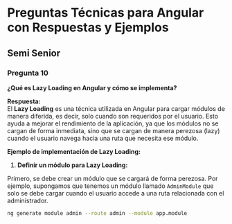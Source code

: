 # Preguntas Técnicas para Angular con Respuestas y Ejemplos

## Semi Senior

### Pregunta 10  
**¿Qué es Lazy Loading en Angular y cómo se implementa?**

**Respuesta:**  
El **Lazy Loading** es una técnica utilizada en Angular para cargar módulos de manera diferida, es decir, solo cuando son requeridos por el usuario. Esto ayuda a mejorar el rendimiento de la aplicación, ya que los módulos no se cargan de forma inmediata, sino que se cargan de manera perezosa (lazy) cuando el usuario navega hacia una ruta que necesita ese módulo.

**Ejemplo de implementación de Lazy Loading:**

1. **Definir un módulo para Lazy Loading:**

Primero, se debe crear un módulo que se cargará de forma perezosa. Por ejemplo, supongamos que tenemos un módulo llamado `AdminModule` que solo se debe cargar cuando el usuario accede a una ruta relacionada con el administrador.

```bash
ng generate module admin --route admin --module app.module
